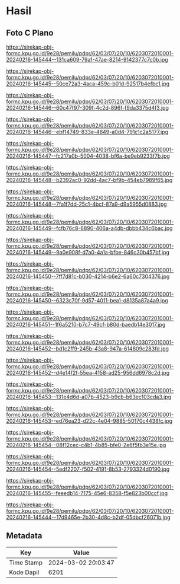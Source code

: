 # Hasil

## Foto C Plano

https://sirekap-obj-formc.kpu.go.id/9e28/pemilu/pdpr/62/03/07/20/10/6203072010001-20240216-145444--131ca609-79a1-47ae-8214-9142377c7c0b.jpg

https://sirekap-obj-formc.kpu.go.id/9e28/pemilu/pdpr/62/03/07/20/10/6203072010001-20240216-145445--50ce72a3-4aca-459c-b01d-92517b4efbc1.jpg

https://sirekap-obj-formc.kpu.go.id/9e28/pemilu/pdpr/62/03/07/20/10/6203072010001-20240216-145446--60c47f97-309f-4c2d-896f-f9da3375d4f3.jpg

https://sirekap-obj-formc.kpu.go.id/9e28/pemilu/pdpr/62/03/07/20/10/6203072010001-20240216-145446--ebf14749-833e-4649-a0d4-791c1c2a5177.jpg

https://sirekap-obj-formc.kpu.go.id/9e28/pemilu/pdpr/62/03/07/20/10/6203072010001-20240216-145447--fc217a0b-5004-4038-bf6a-be9eb9233f7b.jpg

https://sirekap-obj-formc.kpu.go.id/9e28/pemilu/pdpr/62/03/07/20/10/6203072010001-20240216-145448--b2392ac0-92dd-4ac7-bf9b-454eb7989f65.jpg

https://sirekap-obj-formc.kpu.go.id/9e28/pemilu/pdpr/62/03/07/20/10/6203072010001-20240216-145448--7fa1f7dd-25c1-4bcf-87a9-d9a5955d0883.jpg

https://sirekap-obj-formc.kpu.go.id/9e28/pemilu/pdpr/62/03/07/20/10/6203072010001-20240216-145449--fcfb76c8-6890-406a-a4db-dbbb434c6bac.jpg

https://sirekap-obj-formc.kpu.go.id/9e28/pemilu/pdpr/62/03/07/20/10/6203072010001-20240216-145449--9a0e908f-d7a0-4a1a-bfbe-846c30b457bf.jpg

https://sirekap-obj-formc.kpu.go.id/9e28/pemilu/pdpr/62/03/07/20/10/6203072010001-20240216-145450--7ff7d81c-b030-4214-b6e2-6a60c7304376.jpg

https://sirekap-obj-formc.kpu.go.id/9e28/pemilu/pdpr/62/03/07/20/10/6203072010001-20240216-145450--6323c70f-9d57-4011-bea1-d8135a87a4a9.jpg

https://sirekap-obj-formc.kpu.go.id/9e28/pemilu/pdpr/62/03/07/20/10/6203072010001-20240216-145451--1f6a5210-b7c7-49cf-b80d-baedb14e3017.jpg

https://sirekap-obj-formc.kpu.go.id/9e28/pemilu/pdpr/62/03/07/20/10/6203072010001-20240216-145452--bd1c2ff9-245b-43a8-947a-614809c283fd.jpg

https://sirekap-obj-formc.kpu.go.id/9e28/pemilu/pdpr/62/03/07/20/10/6203072010001-20240216-145452--d4e14f2f-55ea-4158-ad25-956dd6978c2d.jpg

https://sirekap-obj-formc.kpu.go.id/9e28/pemilu/pdpr/62/03/07/20/10/6203072010001-20240216-145453--131e4d6d-a07b-4523-b9cb-b63ec103cda3.jpg

https://sirekap-obj-formc.kpu.go.id/9e28/pemilu/pdpr/62/03/07/20/10/6203072010001-20240216-145453--ed76ea23-d22c-4e04-9885-50170c4438fc.jpg

https://sirekap-obj-formc.kpu.go.id/9e28/pemilu/pdpr/62/03/07/20/10/6203072010001-20240216-145454--08f12cec-c4b1-4b85-bfe0-2e6f5fb3e15e.jpg

https://sirekap-obj-formc.kpu.go.id/9e28/pemilu/pdpr/62/03/07/20/10/6203072010001-20240216-145454--5edf2207-f502-4191-8b53-2793324d0190.jpg

https://sirekap-obj-formc.kpu.go.id/9e28/pemilu/pdpr/62/03/07/20/10/6203072010001-20240216-145455--feeedb14-7175-45e6-8358-f5e823b00ccf.jpg

https://sirekap-obj-formc.kpu.go.id/9e28/pemilu/pdpr/62/03/07/20/10/6203072010001-20240216-145444--17d9465e-2b30-4d8c-b2df-05dbcf26071b.jpg


## Metadata

| Key        | Value               |
| ---------- | ------------------- |
| Time Stamp | 2024-03-02 20:03:47 |
| Kode Dapil | 6201                |



